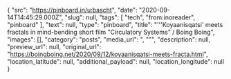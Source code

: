 {
  "src": "https://pinboard.in/u:bascht",
  "date": "2020-09-14T14:45:29.000Z",
  "slug": null,
  "tags": [
    "tech",
    "from:inoreader",
    "pinboard"
  ],
  "text": null,
  "type": "pinboard",
  "title": "'''Koyaanisqatsi' meets fractals in mind-bending short film \"Circulatory Systems\" / Boing Boing",
  "images": [],
  "category": "posts",
  "media_url": ", \"\"",
  "description": null,
  "preview_url": null,
  "original_url": "https://boingboing.net/2020/09/12/koyaanisqatsi-meets-fracta.html",
  "location_latitude": null,
  "additional_payload": null,
  "location_longitude": null
}
